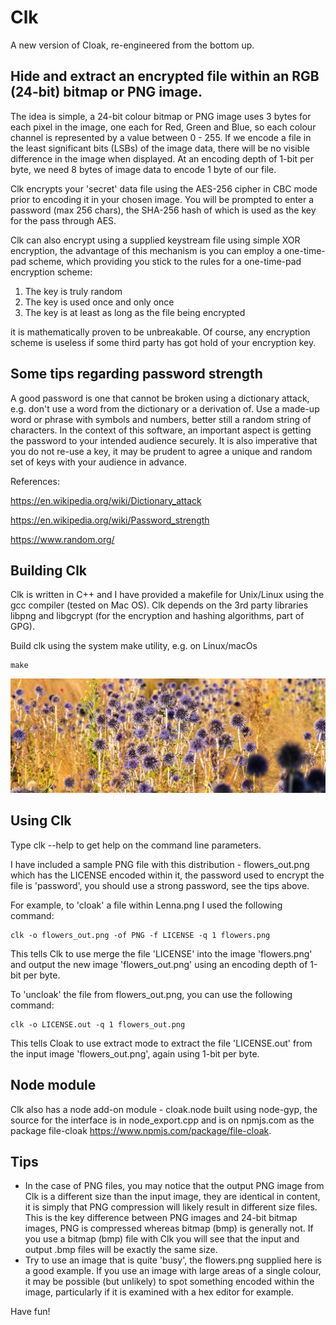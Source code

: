# Clk
A new version of Cloak, re-engineered from the bottom up.

Hide and extract an encrypted file within an RGB (24-bit) bitmap or PNG image.
------------------------------------------------------------------------------

The idea is simple, a 24-bit colour bitmap or PNG image uses 3 bytes for each pixel in the image, one each for Red, Green and Blue, so each colour channel is represented by a value between 0 - 255. If we encode a file in the least significant bits (LSBs) of the image data, there will be no visible difference in the image when displayed. At an encoding depth of 1-bit per byte, we need 8 bytes of image data to encode 1 byte of our file.

Clk encrypts your 'secret' data file using the AES-256 cipher in CBC mode prior to encoding it in your chosen image. You will be prompted to enter a password (max 256 chars), the SHA-256 hash of which is used as the key for the pass through AES. 

Clk can also encrypt using a supplied keystream file using simple XOR encryption, the advantage of this mechanism is you can employ a one-time-pad scheme, which providing you stick to the rules for a one-time-pad encryption scheme: 

1) The key is truly random 
2) The key is used once and only once 
3) The key is at least as long as the file being encrypted 

it is mathematically proven to be unbreakable. Of course, any encryption scheme is useless if some third party has got hold of your encryption key.

Some tips regarding password strength
-------------------------------------
A good password is one that cannot be broken using a dictionary attack, e.g. don't use a word from the dictionary or a derivation of. Use a made-up word or phrase with symbols and numbers, better still a random string of characters. In the context of this software, an important aspect is getting the password to your intended audience securely. It is also imperative that you do not re-use a key, it may be prudent to agree a unique and random set of keys with your audience in advance.

References:

https://en.wikipedia.org/wiki/Dictionary_attack

https://en.wikipedia.org/wiki/Password_strength

https://www.random.org/


Building Clk
--------------
Clk is written in C++ and I have provided a makefile for Unix/Linux using the gcc compiler (tested on Mac OS). Clk depends on the 3rd party libraries libpng and libgcrypt (for the encryption and hashing algorithms, part of GPG).

Build clk using the system make utility, e.g. on Linux/macOs

    make

![flowers_out.png](flowers_out.png)

Using Clk
-----------
Type clk --help to get help on the command line parameters.

I have included a sample PNG file with this distribution - flowers_out.png which has the LICENSE encoded within it, the password used to encrypt the file is 'password', you should use a strong password, see the tips above.

For example, to 'cloak' a file within Lenna.png I used the following command:

    clk -o flowers_out.png -of PNG -f LICENSE -q 1 flowers.png
    
This tells Clk to use merge the file 'LICENSE' into the image 'flowers.png' and output the new image 'flowers_out.png' using an encoding depth of 1-bit per byte.

To 'uncloak' the file from flowers_out.png, you can use the following command:

    clk -o LICENSE.out -q 1 flowers_out.png
    
This tells Cloak to use extract mode to extract the file 'LICENSE.out' from the input image 'flowers_out.png', again using 1-bit per byte.

Node module
-----------
Clk also has a node add-on module - cloak.node built using node-gyp, the source for the interface is in node_export.cpp and is on npmjs.com as the package file-cloak https://www.npmjs.com/package/file-cloak.

Tips
----
* In the case of PNG files, you may notice that the output PNG image from Clk is a different size than the input image, they are identical in content, it is simply that PNG compression will likely result in different size files. This is the key difference between PNG images and 24-bit bitmap images, PNG is compressed whereas bitmap (bmp) is generally not. If you use a bitmap (bmp) file with Clk you will see that the input and output .bmp files will be exactly the same size.
* Try to use an image that is quite 'busy', the flowers.png supplied here is a good example. If you use an image with large areas of a single colour, it may be possible (but unlikely) to spot something encoded within the image, particularly if it is examined with a hex editor for example.

Have fun!

